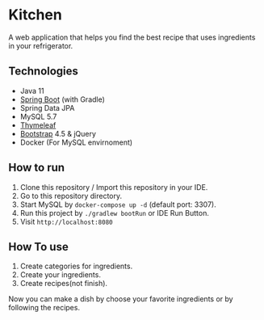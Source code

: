 # Kitchen

A web application that helps you find the best recipe that uses ingredients in your refrigerator.

## Technologies
- Java 11
- [Spring Boot](https://spring.io/projects/spring-boot) (with Gradle)
- Spring Data JPA
- MySQL 5.7
- [Thymeleaf](https://www.thymeleaf.org/)
- [Bootstrap](https://getbootstrap.com/) 4.5 & jQuery
- Docker (For MySQL envirnoment)

## How to run
1. Clone this repository / Import this repository in your IDE. 
2. Go to this repository directory.
3. Start MySQL by `docker-compose up -d` (default port: 3307).
4. Run this project by `./gradlew bootRun` or IDE Run Button. 
5. Visit `http://localhost:8080` 

## How To use
1. Create categories for ingredients.
2. Create your ingredients.
3. Create recipes(not finish).

Now you can make a dish by choose your favorite ingredients or by following the recipes.